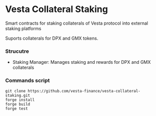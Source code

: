 # Vesta Collateral Staking

Smart contracts for staking collaterals of Vesta protocol into external
staking platforms

Suports collaterals for DPX and GMX tokens.

### Strucutre

- Staking Manager: Manages staking and rewards for DPX and GMX collaterals

### Commands script

```
git clone https://github.com/vesta-finance/vesta-collateral-staking.git
forge install
forge build
forge test
```
